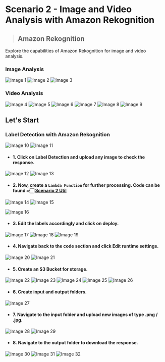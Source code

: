 # Scenario 2 - Image and Video Analysis with Amazon Rekognition

> ## Amazon Rekognition

Explore the capabilities of Amazon Rekognition for image and video analysis.

### Image Analysis

![Image 1](https://github.com/Brindha-m/AWS_Games/assets/72887609/d6c602d4-3c9e-43b7-965e-63fb1b24a9e9)
![Image 2](https://github.com/Brindha-m/AWS_Games/assets/72887609/7960d505-5ffd-4098-8440-867a1dcb0abd)
![Image 3](https://github.com/Brindha-m/AWS_Games/assets/72887609/35642c87-d32f-4e09-a082-c7bc5687607f)

### Video Analysis

![Image 4](https://github.com/Brindha-m/AWS_Games/assets/72887609/3c3d785e-0afa-47fc-b38e-6eb90b720cdd)
![Image 5](https://github.com/Brindha-m/AWS_Games/assets/72887609/a92302f1-6603-4580-bef5-92a2a9e17a56)
![Image 6](https://github.com/Brindha-m/AWS_Games/assets/72887609/9e1b8ecc-0710-46ad-a5af-81f7f097ec44)
![Image 7](https://github.com/Brindha-m/AWS_Games/assets/72887609/5d317c85-84ad-4d06-9b78-efbb56642a1c)
![Image 8](https://github.com/Brindha-m/AWS_Games/assets/72887609/d4a11176-06be-4eeb-8457-342063bfb1d9)
![Image 9](https://github.com/Brindha-m/AWS_Games/assets/72887609/72e3a055-6aa9-43e8-bbea-db9eb6129b07)

## Let's Start

### Label Detection with Amazon Rekognition

![Image 10](https://github.com/Brindha-m/AWS_Games/assets/72887609/14a99b1a-7c8d-4b2b-901f-bf5e6b0e056f)
![Image 11](https://github.com/Brindha-m/AWS_Games/assets/72887609/cdc4a987-7b51-41db-b146-7fd2f1c044f6)

- #### 1. Click on Label Detection and upload any image to check the response.

![Image 12](https://github.com/Brindha-m/AWS_Games/assets/72887609/081caff5-bca7-44b3-b055-136ba5023a3e)
![Image 13](https://github.com/Brindha-m/AWS_Games/assets/72887609/8491bdba-b5d5-4a53-a07b-29cf4a654fcf)

- #### 2. Now, create a `Lambda Function` for further processing. Code can be found 👉🏻 [Scenario 2 Util](https://github.com/Brindha-m/AWS_Games/blob/main/Machine%20Learning%20AWS/Python%20Snippets%20For%20the%20ML%20Scenarios/image_video_analysis.py)

![Image 14](https://github.com/Brindha-m/AWS_Games/assets/72887609/cd1aa4bb-4ee0-4a0d-b265-d8a22fba58cf)
![Image 15](https://github.com/Brindha-m/AWS_Games/assets/72887609/0e421cd5-5024-4fcb-b9b3-a88b3a84756d)

![Image 16](https://github.com/Brindha-m/AWS_Games/assets/72887609/e886099c-e0ee-4323-99f3-29f89f50f0c8)

- #### 3. Edit the labels accordingly and click on deploy.

![Image 17](https://github.com/Brindha-m/AWS_Games/assets/72887609/219d0ddd-a2dd-418d-8de6-70f5478513ab)
![Image 18](https://github.com/Brindha-m/AWS_Games/assets/72887609/896fddf9-5779-42b0-a9cb-e36af80b4410)
![Image 19](https://github.com/Brindha-m/AWS_Games/assets/72887609/b80a5651-33b1-4da0-a915-cae83f19bade)

- #### 4. Navigate back to the code section and click Edit runtime settings.

![Image 20](https://github.com/Brindha-m/AWS_Games/assets/72887609/1d56ba3b-0cda-452b-b4d0-e7697c5d7ade)
![Image 21](https://github.com/Brindha-m/AWS_Games/assets/72887609/369391e3-f85c-4c3a-9cc4-daddd74335d9)

- #### 5. Create an S3 Bucket for storage.

![Image 22](https://github.com/Brindha-m/AWS_Games/assets/72887609/7c09e45d-1112-4910-b87a-a12dc9ced130)
![Image 23](https://github.com/Brindha-m/AWS_Games/assets/72887609/5247a791-1429-4d4b-9c17-7aaf5919fb20)
![Image 24](https://github.com/Brindha-m/AWS_Games/assets/72887609/5b421817-bfe8-4090-8313-c0c9edfe003b)
![Image 25](https://github.com/Brindha-m/AWS_Games/assets/72887609/16ef8476-0220-4bc8-ab3b-19ba5a917408)
![Image 26](https://github.com/Brindha-m/AWS_Games/assets/72887609/b43a52f5-6716-4fe4-99a5-774e7f7df819)

- #### 6. Create input and output folders.

![Image 27](https://github.com/Brindha-m/AWS_Games/assets/72887609/59134934-df42-49e3-9962-ed67855408d7)

- #### 7. Navigate to the input folder and upload new images of type .png / .jpg.

![Image 28](https://github.com/Brindha-m/AWS_Games/assets/72887609/d0099849-4b98-454c-90e9-af639bab7efd)
![Image 29](https://github.com/Brindha-m/AWS_Games/assets/72887609/ec9bf39d-adf8-4564-a0e6-ed6af48db7c3)

- #### 8. Navigate to the output folder to download the response.

![Image 30](https://github.com/Brindha-m/AWS_Games/assets/72887609/56b4c895-5e67-4664-9c9b-2c431eb48be0)
![Image 31](https://github.com/Brindha-m/AWS_Games/assets/72887609/64b1b7a2-a390-46a7-8b26-12f3ba79a110)
![Image 32](https://github.com/Brindha-m/AWS_Games/assets/72887609/79aa110a-bf78-4c13-bb12-a47a07bc7c9b)
